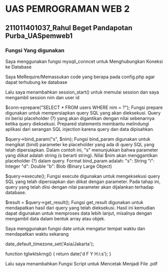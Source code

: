 <h1>UAS PEMROGRAMAN WEB 2</h1>
<h2>211011401037_Rahul Beget Pandapotan Purba_UASpemweb1</h2>

<h3>Fungsi Yang digunakan</h3>

<p>Saya menggunakan fungsi mysqli_conncet untuk Menghubungkan Koneksi ke Database</p>
<p> Saya MeRequire/Memassukan code yang berapa pada config.php agar dapat terhubung ke database</p>
<P>Lalu saya menambahkan session_start() untuk memulai session dan saya mengambil session nim dan user id </P>
<p>$conn->prepare("SELECT * FROM users WHERE nim = ?");
Fungsi prepare digunakan untuk mempersiapkan query SQL yang akan dieksekusi. Query ini berisi placeholder (?) yang akan digantikan dengan nilai sebenarnya ketika query dieksekusi. Prepared statements membantu melindungi aplikasi dari serangan SQL injection karena query dan data dipisahkan.
</p>
<p>$query->bind_param("s", $nim);
Fungsi bind_param digunakan untuk mengikat (bind) parameter ke placeholder yang ada di query SQL yang telah dipersiapkan. Dalam contoh ini, "s" menunjukkan bahwa parameter yang diikat adalah string (s berarti string). Nilai $nim akan menggantikan placeholder (?) dalam query.
Format bind_param adalah:
"s": String
"i": Integer
"d": Double
"b": Blob (Binary Large Object)
</p>
<p>$query->execute();
Fungsi execute digunakan untuk mengeksekusi query SQL yang telah dipersiapkan dan diikat dengan parameter. Pada tahap ini, query yang telah diisi dengan nilai parameter akan dijalankan terhadap database.
</p>
<p>$result = $query->get_result();
Fungsi get_result digunakan untuk mendapatkan hasil dari query yang telah dieksekusi. Hasil ini kemudian dapat digunakan untuk memproses data lebih lanjut, misalnya dengan mengambil data dalam bentuk array atau objek.</p>
<P>Saya menggunakan fungsi date untuk mengatur tempat waktu dan mendapatkan waktu sekarang
  
  date_default_timezone_set('Asia/Jakarta');

function tglwktskrng()
{
    return date('d F Y H:i:s');
}</P>

<p>Lalu saya menambahkan Fungsi   Script untuk Mencetak Menjadi File .pdf
<script>
        function printPage() {
            window.print();
        }
    </script>
</p>

